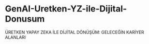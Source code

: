 # GenAI-Uretken-YZ-ile-Dijital-Donusum
ÜRETKEN YAPAY ZEKA İLE DİJİTAL DÖNÜŞÜM: GELECEĞİN KARİYER ALANLARI

